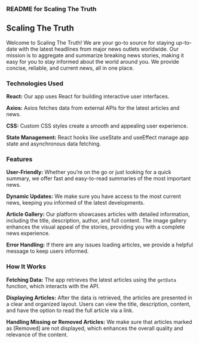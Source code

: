 
### README for Scaling The Truth

## Scaling The Truth
Welcome to Scaling The Truth! We are your go-to source for staying up-to-date with the latest headlines from major news outlets worldwide. Our mission is to aggregate and summarize breaking news stories, making it easy for you to stay informed about the world around you. We provide concise, reliable, and current news, all in one place.

### Technologies Used
**React:** Our app uses React for building interactive user interfaces.

**Axios:** Axios fetches data from external APIs for the latest articles and news.

**CSS:** Custom CSS styles create a smooth and appealing user experience.

**State Management:** React hooks like useState and useEffect manage app state and asynchronous data fetching.


### Features

**User-Friendly:** Whether you’re on the go or just looking for a quick summary, we offer fast and easy-to-read summaries of the most important news.

**Dynamic Updates:** We make sure you have access to the most current news, keeping you informed of the latest developments.

**Article Gallery:** Our platform showcases articles with detailed information, including the title, description, author, and full content. The image gallery enhances the visual appeal of the stories, providing you with a complete news experience.

**Error Handling:** If there are any issues loading articles, we provide a helpful message to keep users informed.


### How It Works
**Fetching Data:** The app retrieves the latest articles using the `getData` function, which interacts with the API.

**Displaying Articles:** After the data is retrieved, the articles are presented in a clear and organized layout. Users can view the title, description, content, and have the option to read the full article via a link.

**Handling Missing or Removed Articles:** We make sure that articles marked as [Removed] are not displayed, which enhances the overall quality and relevance of the content.
